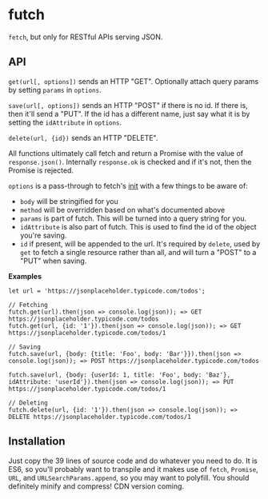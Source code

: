 # futch
`fetch`, but only for RESTful APIs serving JSON.

## API

`get(url[, options])` sends an HTTP "GET". Optionally attach query params by setting `params` in `options`.

`save(url[, options])` sends an HTTP "POST" if there is no id. If there is, then it'll send a "PUT". If the id has a different name, just say what it is by setting the `idAttribute` in `options`.

`delete(url, {id})` sends an HTTP "DELETE".

All functions ultimately call fetch and return a Promise with the value of `response.json()`. Internally `response.ok` is checked and if it's not, then the Promise is rejected. 

`options` is a pass-through to fetch's [init](https://developer.mozilla.org/en-US/docs/Web/API/WindowOrWorkerGlobalScope/fetch#Parameters) with a few things to be aware of: 

- `body` will be stringified for you
- `method` will be overridden based on what's documented above
- `params` is part of futch. This will be turned into a query string for you.
- `idAttribute` is also part of futch. This is used to find the id of the object you're saving.
- `id` if present, will be appended to the url. It's required by `delete`, used by `get` to fetch a single resource rather than all, and will turn a "POST" to a "PUT" when saving. 

**Examples**
```
let url = 'https://jsonplaceholder.typicode.com/todos';

// Fetching
futch.get(url).then(json => console.log(json)); => GET https://jsonplaceholder.typicode.com/todos
futch.get(url, {id: '1'}).then(json => console.log(json)); => GET https://jsonplaceholder.typicode.com/todos/1

// Saving
futch.save(url, {body: {title: 'Foo', body: 'Bar'}}).then(json => console.log(json)); => POST https://jsonplaceholder.typicode.com/todos

futch.save(url, {body: {userId: 1, title: 'Foo', body: 'Baz'}, idAttribute: 'userId'}).then(json => console.log(json)); => PUT https://jsonplaceholder.typicode.com/todos/1

// Deleting
futch.delete(url, {id: '1'}).then(json => console.log(json)); => DELETE https://jsonplaceholder.typicode.com/todos/1

```

## Installation
Just copy the 39 lines of source code and do whatever you need to do. It is ES6, so you'll probably want to transpile and it makes use of `fetch`, `Promise`, `URL`, and `URLSearchParams.append`, so you may want to polyfill. You should definitely minify and compress! CDN version coming.

